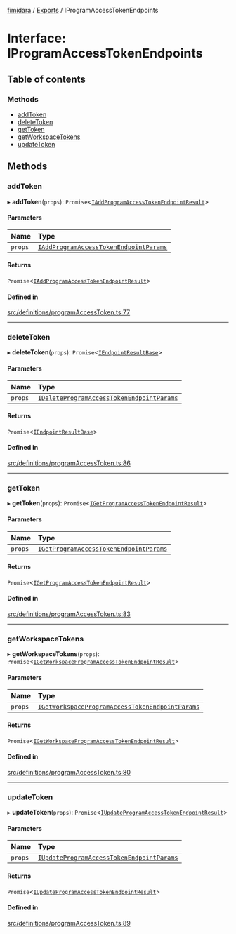 [fimidara](../README.md) / [Exports](../modules.md) / IProgramAccessTokenEndpoints

# Interface: IProgramAccessTokenEndpoints

## Table of contents

### Methods

- [addToken](IProgramAccessTokenEndpoints.md#addtoken)
- [deleteToken](IProgramAccessTokenEndpoints.md#deletetoken)
- [getToken](IProgramAccessTokenEndpoints.md#gettoken)
- [getWorkspaceTokens](IProgramAccessTokenEndpoints.md#getworkspacetokens)
- [updateToken](IProgramAccessTokenEndpoints.md#updatetoken)

## Methods

### addToken

▸ **addToken**(`props`): `Promise`<[`IAddProgramAccessTokenEndpointResult`](IAddProgramAccessTokenEndpointResult.md)\>

#### Parameters

| Name | Type |
| :------ | :------ |
| `props` | [`IAddProgramAccessTokenEndpointParams`](IAddProgramAccessTokenEndpointParams.md) |

#### Returns

`Promise`<[`IAddProgramAccessTokenEndpointResult`](IAddProgramAccessTokenEndpointResult.md)\>

#### Defined in

[src/definitions/programAccessToken.ts:77](https://github.com/softkave/files-js/blob/353a07f/src/definitions/programAccessToken.ts#L77)

___

### deleteToken

▸ **deleteToken**(`props`): `Promise`<[`IEndpointResultBase`](IEndpointResultBase.md)\>

#### Parameters

| Name | Type |
| :------ | :------ |
| `props` | [`IDeleteProgramAccessTokenEndpointParams`](IDeleteProgramAccessTokenEndpointParams.md) |

#### Returns

`Promise`<[`IEndpointResultBase`](IEndpointResultBase.md)\>

#### Defined in

[src/definitions/programAccessToken.ts:86](https://github.com/softkave/files-js/blob/353a07f/src/definitions/programAccessToken.ts#L86)

___

### getToken

▸ **getToken**(`props`): `Promise`<[`IGetProgramAccessTokenEndpointResult`](IGetProgramAccessTokenEndpointResult.md)\>

#### Parameters

| Name | Type |
| :------ | :------ |
| `props` | [`IGetProgramAccessTokenEndpointParams`](IGetProgramAccessTokenEndpointParams.md) |

#### Returns

`Promise`<[`IGetProgramAccessTokenEndpointResult`](IGetProgramAccessTokenEndpointResult.md)\>

#### Defined in

[src/definitions/programAccessToken.ts:83](https://github.com/softkave/files-js/blob/353a07f/src/definitions/programAccessToken.ts#L83)

___

### getWorkspaceTokens

▸ **getWorkspaceTokens**(`props`): `Promise`<[`IGetWorkspaceProgramAccessTokenEndpointResult`](IGetWorkspaceProgramAccessTokenEndpointResult.md)\>

#### Parameters

| Name | Type |
| :------ | :------ |
| `props` | [`IGetWorkspaceProgramAccessTokenEndpointParams`](IGetWorkspaceProgramAccessTokenEndpointParams.md) |

#### Returns

`Promise`<[`IGetWorkspaceProgramAccessTokenEndpointResult`](IGetWorkspaceProgramAccessTokenEndpointResult.md)\>

#### Defined in

[src/definitions/programAccessToken.ts:80](https://github.com/softkave/files-js/blob/353a07f/src/definitions/programAccessToken.ts#L80)

___

### updateToken

▸ **updateToken**(`props`): `Promise`<[`IUpdateProgramAccessTokenEndpointResult`](IUpdateProgramAccessTokenEndpointResult.md)\>

#### Parameters

| Name | Type |
| :------ | :------ |
| `props` | [`IUpdateProgramAccessTokenEndpointParams`](IUpdateProgramAccessTokenEndpointParams.md) |

#### Returns

`Promise`<[`IUpdateProgramAccessTokenEndpointResult`](IUpdateProgramAccessTokenEndpointResult.md)\>

#### Defined in

[src/definitions/programAccessToken.ts:89](https://github.com/softkave/files-js/blob/353a07f/src/definitions/programAccessToken.ts#L89)
